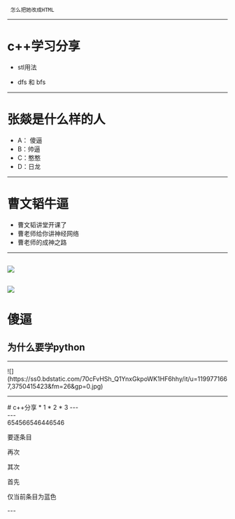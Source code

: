 ﻿<!-- .slide: data-background="./1.jpg" -->
     怎么把她改成HTML
---
# c++学习分享

* stl用法

* dfs 和 bfs
---
# 张燚是什么样的人
* A： 傻逼
* B：帅逼
* C：憨憨
* D：日龙

---
# 曹文韬牛逼
* 曹文韬讲堂开课了
* 曹老师给你讲神经网络
* 曹老师的成神之路
---

![](./1.jpg)
---
![](http://i2.hdslb.com/bfs/archive/e7283c254ff7b359a7d5a3d051b870d40e2aad59.jpg@160w_100h.webp)
---
# 傻逼
## 为什么要学python
---
<section data-transition="zoom">
![](https://ss0.bdstatic.com/70cFvHSh_Q1YnxGkpoWK1HF6hhy/it/u=1199771667,3750415423&fm=26&gp=0.jpg)


---
<section data-background="#00B000">
<section-data-background-transition="zoom">
# c++分享
*  1
* 2
* 3
---
<section data-background="https://cdn.sspai.com/2017/08/29/c869db84be3bd1cc378bfcd0661a1b8e.gif?imageView2/2/w/1120/q/90/interlace/1/ignore-error/1">
---
<section data-background-transition="zoom">
654566546446546
<p class="fragment" data-fragment-index = "0">要逐条目</p>
<p class="fragment" data-fragment-index="3">再次</p>
<p class="fragment" data-fragment-index="2">其次</p>
<p class="fragment" data-fragment-index="1">首先</p>
<p class="highlight-current-blue">仅当前条目为蓝色</p>
---
<section data-transition="concave" data-transition-speed="slow" class="futur